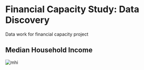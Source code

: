# Financial Capacity Study: Data Discovery

Data work for financial capacity project

## Median Household Income

![mhi](data/mhi.png)